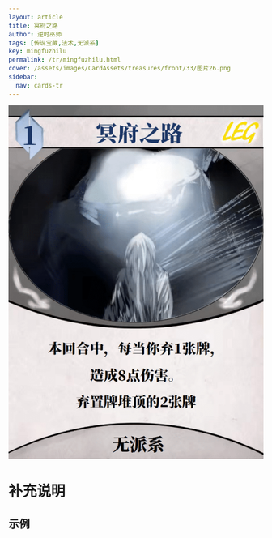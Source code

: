 ```yaml
---
layout: article
title: 冥府之路
author: 逆时巫师
tags: [传说宝藏,法术,无派系]
key: mingfuzhilu
permalink: /tr/mingfuzhilu.html
cover: /assets/images/CardAssets/treasures/front/33/图片26.png
sidebar:
  nav: cards-tr
---
```

![](/assets/images/CardAssets/treasures/front/33/图片26.png)

# 补充说明



## 示例
> 